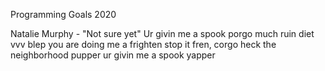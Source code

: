 Programming Goals 2020

Natalie Murphy - "Not sure yet"
Ur givin me a spook porgo much ruin diet vvv blep you are doing me a frighten stop it fren, corgo heck the neighborhood pupper ur givin me a spook yapper